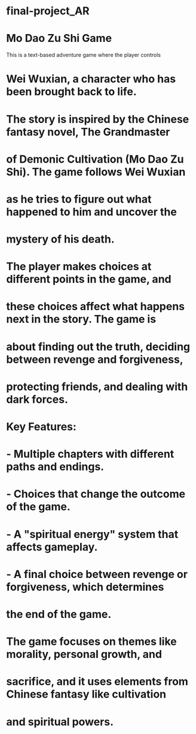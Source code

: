# final-project_AR

# Mo Dao Zu Shi Game

This is a text-based adventure game where the player controls
# Wei Wuxian, a character who has been brought back to life.
# The story is inspired by the Chinese fantasy novel, The Grandmaster
# of Demonic Cultivation (Mo Dao Zu Shi). The game follows Wei Wuxian
# as he tries to figure out what happened to him and uncover the
# mystery of his death.
#
# The player makes choices at different points in the game, and
# these choices affect what happens next in the story. The game is
# about finding out the truth, deciding between revenge and forgiveness,
# protecting friends, and dealing with dark forces.
#
# Key Features:
# - Multiple chapters with different paths and endings.
# - Choices that change the outcome of the game.
# - A "spiritual energy" system that affects gameplay.
# - A final choice between revenge or forgiveness, which determines
#   the end of the game.
#
# The game focuses on themes like morality, personal growth, and
# sacrifice, and it uses elements from Chinese fantasy like cultivation
# and spiritual powers.
